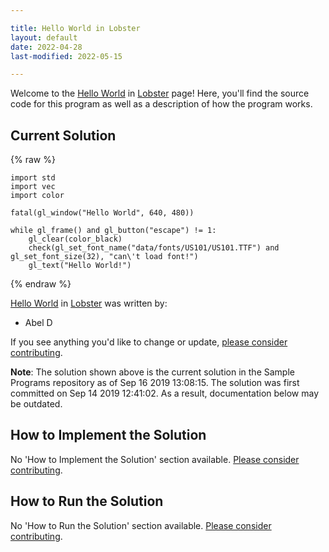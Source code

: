 ```yaml
---

title: Hello World in Lobster
layout: default
date: 2022-04-28
last-modified: 2022-05-15

---
```


Welcome to the [Hello World](https://sampleprograms.io/projects/hello-world) in [Lobster](https://sampleprograms.io/languages/lobster) page! Here, you'll find the source code for this program as well as a description of how the program works.

## Current Solution

{% raw %}

```lobster
import std
import vec
import color

fatal(gl_window("Hello World", 640, 480))

while gl_frame() and gl_button("escape") != 1:
    gl_clear(color_black)
    check(gl_set_font_name("data/fonts/US101/US101.TTF") and gl_set_font_size(32), "can\'t load font!")
    gl_text("Hello World!")
```

{% endraw %}

[Hello World](https://sampleprograms.io/projects/hello-world) in [Lobster](https://sampleprograms.io/languages/lobster) was written by:

- Abel D

If you see anything you'd like to change or update, [please consider contributing](https://github.com/TheRenegadeCoder/sample-programs).

**Note**: The solution shown above is the current solution in the Sample Programs repository as of Sep 16 2019 13:08:15. The solution was first committed on Sep 14 2019 12:41:02. As a result, documentation below may be outdated.

## How to Implement the Solution

No 'How to Implement the Solution' section available. [Please consider contributing](https://github.com/TheRenegadeCoder/sample-programs-website).

## How to Run the Solution

No 'How to Run the Solution' section available. [Please consider contributing](https://github.com/TheRenegadeCoder/sample-programs-website).
